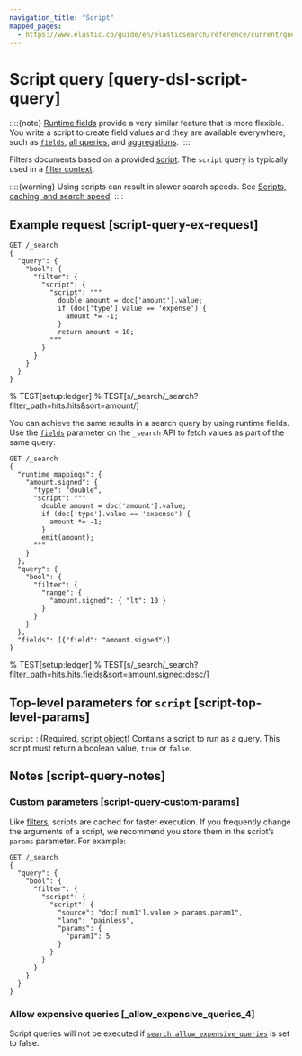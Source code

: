 ```yaml
---
navigation_title: "Script"
mapped_pages:
  - https://www.elastic.co/guide/en/elasticsearch/reference/current/query-dsl-script-query.html
---
```


# Script query [query-dsl-script-query]


::::{note}
[Runtime fields](docs-content://manage-data/data-store/mapping/runtime-fields.md) provide a very similar feature that is more flexible. You write a script to create field values and they are available everywhere, such as [`fields`](/reference/elasticsearch/rest-apis/retrieve-selected-fields.md), [all queries](/reference/query-languages/querydsl.md), and [aggregations](/reference/aggregations/index.md).
::::


Filters documents based on a provided [script](docs-content://explore-analyze/scripting/modules-scripting-using.md). The `script` query is typically used in a [filter context](/reference/query-languages/query-dsl/query-filter-context.md).

::::{warning}
Using scripts can result in slower search speeds. See [Scripts, caching, and search speed](docs-content://explore-analyze/scripting/scripts-search-speed.md).
::::


## Example request [script-query-ex-request]

```console
GET /_search
{
  "query": {
    "bool": {
      "filter": {
        "script": {
          "script": """
            double amount = doc['amount'].value;
            if (doc['type'].value == 'expense') {
              amount *= -1;
            }
            return amount < 10;
          """
        }
      }
    }
  }
}
```
%  TEST[setup:ledger]
%  TEST[s/_search/_search?filter_path=hits.hits&sort=amount/]

You can achieve the same results in a search query by using runtime fields. Use the [`fields`](/reference/elasticsearch/rest-apis/retrieve-selected-fields.md) parameter on the `_search` API to fetch values as part of the same query:

```console
GET /_search
{
  "runtime_mappings": {
    "amount.signed": {
      "type": "double",
      "script": """
        double amount = doc['amount'].value;
        if (doc['type'].value == 'expense') {
          amount *= -1;
        }
        emit(amount);
      """
    }
  },
  "query": {
    "bool": {
      "filter": {
        "range": {
          "amount.signed": { "lt": 10 }
        }
      }
    }
  },
  "fields": [{"field": "amount.signed"}]
}
```
%  TEST[setup:ledger]
%  TEST[s/_search/_search?filter_path=hits.hits.fields&sort=amount.signed:desc/]


## Top-level parameters for `script` [script-top-level-params]

`script`
:   (Required, [script object](docs-content://explore-analyze/scripting/modules-scripting-using.md)) Contains a script to run as a query. This script must return a boolean value, `true` or `false`.


## Notes [script-query-notes]

### Custom parameters [script-query-custom-params]

Like [filters](/reference/query-languages/query-dsl/query-filter-context.md), scripts are cached for faster execution. If you frequently change the arguments of a script, we recommend you store them in the script’s `params` parameter. For example:

```console
GET /_search
{
  "query": {
    "bool": {
      "filter": {
        "script": {
          "script": {
            "source": "doc['num1'].value > params.param1",
            "lang": "painless",
            "params": {
              "param1": 5
            }
          }
        }
      }
    }
  }
}
```


### Allow expensive queries [_allow_expensive_queries_4]

Script queries will not be executed if [`search.allow_expensive_queries`](/reference/query-languages/querydsl.md#query-dsl-allow-expensive-queries) is set to false.



